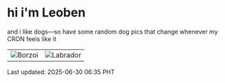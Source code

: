 # hi i'm Leoben

and i like dogs—so have some random dog pics that change whenever my CRON feels like it

|  |  |
|--------|----------|
| ![Borzoi](https://random-dog-vercel.vercel.app/api/random-borzoi?v=1751236555) | ![Labrador](https://random-dog-vercel.vercel.app/api/random-labrador?v=1751236555) |

Last updated: 2025-06-30 06:35 PHT
